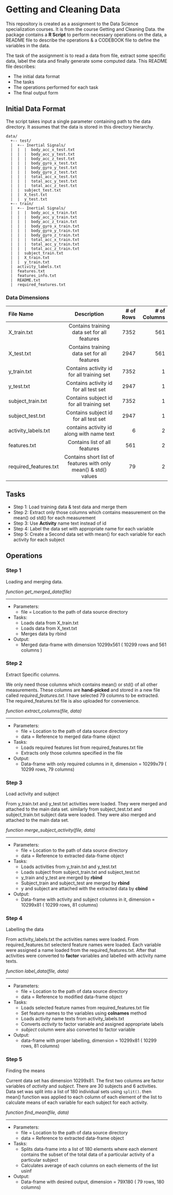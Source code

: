 Getting and Cleaning Data
=========================

This repository is created as a assignment to the Data Science specialization courses. It is from the course Getting and Cleaning Data. the package contains a **R Script** to perform necessary operations on the data, a README file to describe the operations & a CODEBOOK file to define the variables in the data.

The task of the assignment is to read a data from file, extract some specific data, label the data and finally generate some computed data. This README file describes:
- The initial data format
- The tasks
- The operations performed for each task
- The final output form

Initial Data Format
-------------------
The script takes input a single parameter containing path to the data directory. It assumes that the data is stored in this directory hierarchy.
```
data/
  +-- test/
  |  +-- Inertial Signals/
  |  |  |  body_acc_x_test.txt
  |  |  |  body_acc_y_test.txt
  |  |  |  body_acc_z_test.txt
  |  |  |  body_gyro_x_test.txt
  |  |  |  body_gyro_y_test.txt
  |  |  |  body_gyro_z_test.txt
  |  |  |  total_acc_x_test.txt
  |  |  |  total_acc_y_test.txt
  |  |  |  total_acc_z_test.txt
  |  |  subject_test.txt
  |  |  X_test.txt
  |  |  y_test.txt
  +-- train/
  |  +-- Inertial Signals/
  |  |  |  body_acc_x_train.txt
  |  |  |  body_acc_y_train.txt
  |  |  |  body_acc_z_train.txt
  |  |  |  body_gyro_x_train.txt
  |  |  |  body_gyro_y_train.txt
  |  |  |  body_gyro_z_train.txt
  |  |  |  total_acc_x_train.txt
  |  |  |  total_acc_y_train.txt
  |  |  |  total_acc_z_train.txt
  |  |  subject_train.txt
  |  |  X_train.txt
  |  |  y_train.txt
  |  activity_labels.txt
  |  features.txt
  |  features_info.txt
  |  README.txt
  |  required_features.txt
```
### Data Dimensions
| File Name           | Description                               |# of Rows |# of Columns|
|:--------------------|:-----------------------------------------:|---------:|-----------:|
|X_train.txt          |Contains training data set for all features|      7352|         561|
|X_test.txt           |Contains training data set for all features|      2947|         561|
|y_train.txt          |Contains activity id for all training set  |      7352|           1|
|y_test.txt           |Contains activity id for all test set      |      2947|           1|
|subject_train.txt    |Contains subject id for all training set   |      7352|           1|
|subject_test.txt     |Contains subject id for all test set       |      2947|           1|
|activity_labels.txt  |contains activity id along with name text  |         6|           2|
|features.txt         |Contains list of all features              |       561|           2|
|required_features.txt|Contains short list of features with only mean() & std() values|79|2|


Tasks
-----
+ Step 1: Load training data & test data and merge them
+ Step 2: Extract only those columns which contains measurement on the mean() od std() for each measurement
+ Step 3: Use **Activity** name text instead of id
+ Step 4: Label the data set with appropriate name for each variable
+ Step 5: Create a Second data set with mean() for each variable for each activity for each subject

Operations
----------

### Step 1
Loading and merging data.

*function get_merged_data(file)*
***
* Parameters:
  * file = Location to the path of data source directory
* Tasks:
  * Loads data from X_train.txt
  * Loads data from X_text.txt
  * Merges data by rbind
* Output:
  * Merged data-frame with dimension 10299x561 ( 10299 rows and 561 columns )

### Step 2

Extract Specific columns.

We only need those columns which contains mean() or std() of all other measurements. These columns are **hand-picked** and stored in a new file called *required_features.txt*. I have selected 79 columns to be extracted. The required_features.txt file is also uploaded for convenience.

*function extract_columns(file, data)*
***
* Parameters:
  * file = Location to the path of data source directory
  * data = Reference to merged data-frame object
* Tasks:
  * Loads required features list from required_features.txt file
  * Extracts only those columns specified in the file
* Output:
  * Data-frame with only required columns in it, dimension = 10299x79 ( 10299 rows, 79 columns)

### Step 3

Load activity and subject

From y_train.txt and y_test.txt activities were loaded. They were merged and attached to the main data set. similarly from subject_test.txt and subject_train.txt subject data were loaded. They were also merged and attached to the main data set.

*function merge_subject_activity(file, data)*
***
* Parameters:
  * file = Location to the path of data source directory
  * data = Reference to extracted data-frame object
* Tasks:
  * Loads activities from y_train.txt and y_test.txt
  * Loads subject from subject_train.txt and subject_test.txt
  * y_train and y_test are merged by **rbind**
  * Subject_train and subject_test are merged by **rbind**
  * y and subject are attached with the extracted data by **cbind**
* Output:
  * Data-frame with activity and subject columns in it, dimension = 10299x81 ( 10299 rows, 81 columns)

### Step 4

Labelling the data

From activity_labels.txt the activities names were loaded. From required_features.txt selecterd feature names were loaded. Each variable were assigned a name loaded from the required_features.txt. After that activities were converted to **factor** variables and labelled with activity name texts.

*function label_data(file, data)*
***
* Parameters:
  * file = Location to the path of data source directory
  * data = Reference to modified data-frame object
* Tasks:
  * Loads selected feature names from required_features.txt file
  * Set feature names to the variables using **colnames** method
  * Loads activity name texts from activity_labels.txt
  * Converts *activity* to factor variable and assigned appropriate labels
  * *subject* column were also converted to factor variable
* Output:
  * data-frame with proper labelling, dimension = 10299x81 ( 10299 rows, 81 columns)

### Step 5

Finding the means

Current data set has dimension 10299x81. The first two columns are factor variables of *activity* and *subject*. There are 30 subjects and 6 activities. Data set was split into a list of 180 individual sets using `split()`. then mean() function was applied to each column of each element of the list to calculate means of each variable for each subject for each activity.

*function find_mean(file, data)*
***
* Parameters:
  * file = Location to the path of data source directory
  * data = Reference to extracted data-frame object
* Tasks:
  * Splits data-frame into a list of 180 elements where each element contains the subset of the total data of a particular activity of a particular subject
  * Calculates average of each columns on each elements of the list usinf
* Output:
  * Data-frame with desired output, dimension = 79X180 ( 79 rows, 180 columns)
